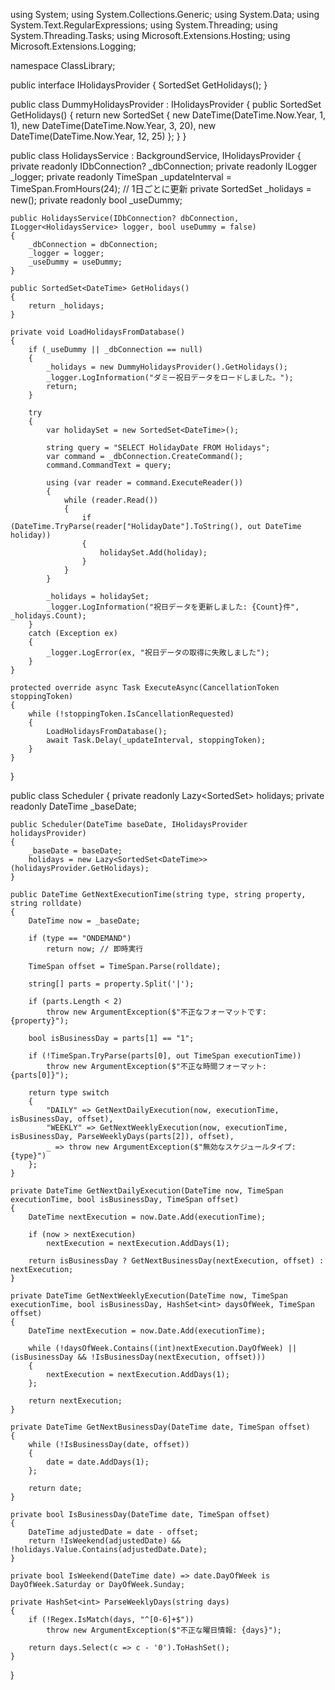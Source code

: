 using System;
using System.Collections.Generic;
using System.Data;
using System.Text.RegularExpressions;
using System.Threading;
using System.Threading.Tasks;
using Microsoft.Extensions.Hosting;
using Microsoft.Extensions.Logging;

namespace ClassLibrary;

public interface IHolidaysProvider
{
    SortedSet<DateTime> GetHolidays();
}

public class DummyHolidaysProvider : IHolidaysProvider
{
    public SortedSet<DateTime> GetHolidays()
    {
        return new SortedSet<DateTime>
        {
            new DateTime(DateTime.Now.Year, 1, 1),
            new DateTime(DateTime.Now.Year, 3, 20),
            new DateTime(DateTime.Now.Year, 12, 25)
        };
    }
}

public class HolidaysService : BackgroundService, IHolidaysProvider
{
    private readonly IDbConnection? _dbConnection;
    private readonly ILogger<HolidaysService> _logger;
    private readonly TimeSpan _updateInterval = TimeSpan.FromHours(24); // 1日ごとに更新
    private SortedSet<DateTime> _holidays = new();
    private readonly bool _useDummy;

    public HolidaysService(IDbConnection? dbConnection, ILogger<HolidaysService> logger, bool useDummy = false)
    {
        _dbConnection = dbConnection;
        _logger = logger;
        _useDummy = useDummy;
    }

    public SortedSet<DateTime> GetHolidays()
    {
        return _holidays;
    }

    private void LoadHolidaysFromDatabase()
    {
        if (_useDummy || _dbConnection == null)
        {
            _holidays = new DummyHolidaysProvider().GetHolidays();
            _logger.LogInformation("ダミー祝日データをロードしました。");
            return;
        }

        try
        {
            var holidaySet = new SortedSet<DateTime>();

            string query = "SELECT HolidayDate FROM Holidays";
            var command = _dbConnection.CreateCommand();
            command.CommandText = query;

            using (var reader = command.ExecuteReader())
            {
                while (reader.Read())
                {
                    if (DateTime.TryParse(reader["HolidayDate"].ToString(), out DateTime holiday))
                    {
                        holidaySet.Add(holiday);
                    }
                }
            }

            _holidays = holidaySet;
            _logger.LogInformation("祝日データを更新しました: {Count}件", _holidays.Count);
        }
        catch (Exception ex)
        {
            _logger.LogError(ex, "祝日データの取得に失敗しました");
        }
    }

    protected override async Task ExecuteAsync(CancellationToken stoppingToken)
    {
        while (!stoppingToken.IsCancellationRequested)
        {
            LoadHolidaysFromDatabase();
            await Task.Delay(_updateInterval, stoppingToken);
        }
    }
}

public class Scheduler
{
    private readonly Lazy<SortedSet<DateTime>> holidays;
    private readonly DateTime _baseDate;

    public Scheduler(DateTime baseDate, IHolidaysProvider holidaysProvider)
    {
        _baseDate = baseDate;
        holidays = new Lazy<SortedSet<DateTime>>(holidaysProvider.GetHolidays);
    }

    public DateTime GetNextExecutionTime(string type, string property, string rolldate)
    {
        DateTime now = _baseDate;

        if (type == "ONDEMAND")
            return now; // 即時実行

        TimeSpan offset = TimeSpan.Parse(rolldate);

        string[] parts = property.Split('|');

        if (parts.Length < 2)
            throw new ArgumentException($"不正なフォーマットです: {property}");

        bool isBusinessDay = parts[1] == "1";

        if (!TimeSpan.TryParse(parts[0], out TimeSpan executionTime))
            throw new ArgumentException($"不正な時間フォーマット: {parts[0]}");

        return type switch
        {
            "DAILY" => GetNextDailyExecution(now, executionTime, isBusinessDay, offset),
            "WEEKLY" => GetNextWeeklyExecution(now, executionTime, isBusinessDay, ParseWeeklyDays(parts[2]), offset),
            _ => throw new ArgumentException($"無効なスケジュールタイプ: {type}")
        };
    }

    private DateTime GetNextDailyExecution(DateTime now, TimeSpan executionTime, bool isBusinessDay, TimeSpan offset)
    {
        DateTime nextExecution = now.Date.Add(executionTime);

        if (now > nextExecution)
            nextExecution = nextExecution.AddDays(1);

        return isBusinessDay ? GetNextBusinessDay(nextExecution, offset) : nextExecution;
    }

    private DateTime GetNextWeeklyExecution(DateTime now, TimeSpan executionTime, bool isBusinessDay, HashSet<int> daysOfWeek, TimeSpan offset)
    {
        DateTime nextExecution = now.Date.Add(executionTime);

        while (!daysOfWeek.Contains((int)nextExecution.DayOfWeek) || (isBusinessDay && !IsBusinessDay(nextExecution, offset)))
        {
            nextExecution = nextExecution.AddDays(1);
        };

        return nextExecution;
    }

    private DateTime GetNextBusinessDay(DateTime date, TimeSpan offset)
    {
        while (!IsBusinessDay(date, offset))
        {
            date = date.AddDays(1);
        };

        return date;
    }

    private bool IsBusinessDay(DateTime date, TimeSpan offset)
    {
        DateTime adjustedDate = date - offset;
        return !IsWeekend(adjustedDate) && !holidays.Value.Contains(adjustedDate.Date);
    }

    private bool IsWeekend(DateTime date) => date.DayOfWeek is DayOfWeek.Saturday or DayOfWeek.Sunday;

    private HashSet<int> ParseWeeklyDays(string days)
    {
        if (!Regex.IsMatch(days, "^[0-6]+$"))
            throw new ArgumentException($"不正な曜日情報: {days}");

        return days.Select(c => c - '0').ToHashSet();
    }
}
